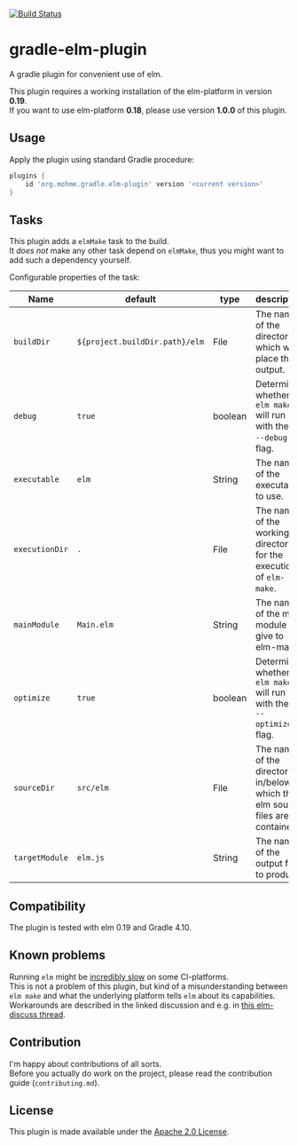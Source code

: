 [![Build Status](https://travis-ci.org/tmohme/gradle-elm-plugin.svg?branch=master)](https://travis-ci.org/tmohme/gradle-elm-plugin)

# gradle-elm-plugin
A gradle plugin for convenient use of elm.

This plugin requires a working installation of the elm-platform in version **0.19**.  
If you want to use elm-platform **0.18**, please use version **1.0.0** of this plugin.


## Usage
Apply the plugin using standard Gradle procedure:

```groovy
plugins {
    id 'org.mohme.gradle.elm-plugin' version '<current version>'
}
```


## Tasks
This plugin adds a `elmMake` task to the build.  
It *does not* make any other task depend on `elmMake`, thus you might want to add such a dependency yourself.

Configurable properties of the task:

| Name           | default                        | type    | description |
| -------------- | ------------------------------ | ------- | ----------- |
| `buildDir`     | `${project.buildDir.path}/elm` | File    | The name of the directory in which we place the output. |
| `debug`        | `true`                         | boolean | Determines whether `elm make` will run with the the `--debug`-flag. | 
| `executable`   | `elm`                          | String  | The name of the executable to use. |
| `executionDir` | `.`                            | File    | The name of the working directory for the execution of `elm-make`. |
| `mainModule`   | `Main.elm`                     | String  | The name of the main module to give to elm-make. |
| `optimize`     | `true`                         | boolean | Determines whether `elm make` will run with the the `--optimize`-flag. | 
| `sourceDir`    | `src/elm`                      | File    | The name of the directory in/below which the elm source files are contained. |
| `targetModule` | `elm.js`                       | String  | The name of the output file to produce. |

## Compatibility
The plugin is tested with elm 0.19 and Gradle 4.10.

## Known problems
Running `elm`  might be [incredibly slow](https://github.com/elm-lang/elm-compiler/issues/1473) on some CI-platforms.  
This is not a problem of this plugin, but kind of a misunderstanding between `elm make` and what the underlying platform
tells `elm` about its capabilities.  
Workarounds are described in the linked discussion and e.g. in [this elm-discuss thread](https://groups.google.com/forum/#!topic/elm-discuss/Y3bTYRPqBXE).  

## Contribution
I'm happy about contributions of all sorts.  
Before you actually do work on the project, please read the contribution guide (`contributing.md`).

## License
This plugin is made available under the [Apache 2.0 License](http://www.apache.org/licenses/LICENSE-2.0).
